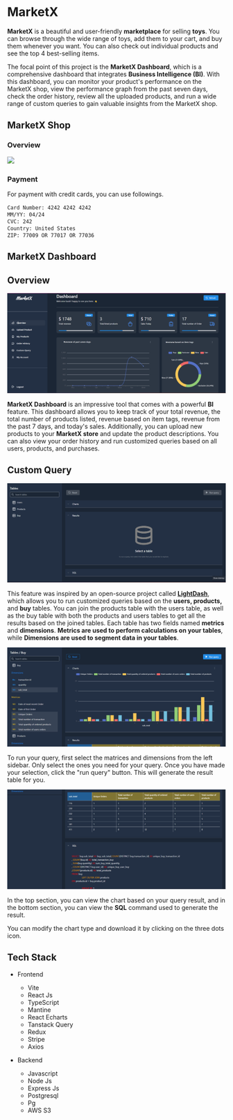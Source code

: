 # MarketX

**MarketX** is a beautiful and user-friendly **marketplace** for selling **toys**. You can browse through the wide range of toys, add them to your cart, and buy them whenever you want. You can also check out individual products and see the top 4 best-selling items.

The focal point of this project is the **MarketX Dashboard**, which is a comprehensive dashboard that integrates **Business Intelligence (BI)**. With this dashboard, you can monitor your product's performance on the MarketX shop, view the performance graph from the past seven days, check the order history, review all the uploaded products, and run a wide range of custom queries to gain valuable insights from the MarketX shop.

## MarketX Shop

### Overview

<img src='./assets//MarketX Shop.gif' />

### Payment

For payment with credit cards, you can use followings.

```
Card Number: 4242 4242 4242
MM/YY: 04/24
CVC: 242
Country: United States
ZIP: 77009 OR 77017 OR 77036
```

## MarketX Dashboard

## Overview

<img src='./assets/MarketX_Dashboard_overview.png' />

**MarketX Dashboard** is an impressive tool that comes with a powerful **BI** feature. This dashboard allows you to keep track of your total revenue, the total number of products listed, revenue based on item tags, revenue from the past 7 days, and today's sales. Additionally, you can upload new products to your **MarketX store** and update the product descriptions. You can also view your order history and run customized queries based on all users, products, and purchases.

## Custom Query

<img src='./assets/MarketX_dashboard_custom_query.png' />

This feature was inspired by an open-source project called **[LightDash](https://github.com/lightdash/lightdash)**, which allows you to run customized queries based on the **users, products,** and **buy** tables. You can join the products table with the users table, as well as the buy table with both the products and users tables to get all the results based on the joined tables. Each table has two fields named **metrics** and **dimensions**. **Metrics are used to perform calculations on your tables**, while **Dimensions are used to segment data in your tables**.

<img src='./assets/MarketX_dashboard_custom_query_graph.png' />

To run your query, first select the matrices and dimensions from the left sidebar. Only select the ones you need for your query. Once you have made your selection, click the "run query" button. This will generate the result table for you.

<img src='./assets/MarketX_dashboard_custim_query_tables.png' />

In the top section, you can view the chart based on your query result, and in the bottom section, you can view the **SQL** command used to generate the result.

You can modify the chart type and download it by clicking on the three dots icon.

## Tech Stack

- Frontend

  - Vite
  - React Js
  - TypeScript
  - Mantine
  - React Echarts
  - Tanstack Query
  - Redux
  - Stripe
  - Axios

- Backend
  - Javascript
  - Node Js
  - Express Js
  - Postgresql
  - Pg
  - AWS S3
